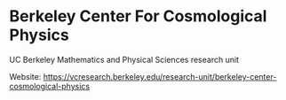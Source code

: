 # Berkeley Center For Cosmological Physics
UC Berkeley Mathematics and Physical Sciences research unit

Website: https://vcresearch.berkeley.edu/research-unit/berkeley-center-cosmological-physics
